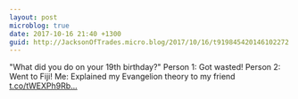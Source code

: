 ```yaml
---
layout: post
microblog: true
date: 2017-10-16 21:40 +1300
guid: http://JacksonOfTrades.micro.blog/2017/10/16/t919845420146102272.html
---
```

"What did you do on your 19th birthday?"
Person 1: Got wasted!
Person 2: Went to Fiji!
Me: Explained my Evangelion theory to my friend [t.co/tWEXPh9Rb...](https://t.co/tWEXPh9Rb5)
